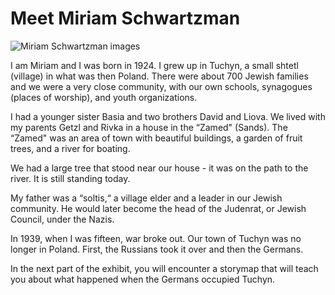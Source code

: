 ﻿# Meet Miriam Schwartzman

![Miriam Schwartzman images](/images/01/stories_03.jpg)

I am Miriam and I was born in 1924. I grew up in Tuchyn, a small shtetl (village) in what was then Poland. There were about 700 Jewish families and we were a very close community, with our own schools, synagogues (places of worship), and youth organizations.

I had a younger sister Basia and two brothers David and Liova. We lived with my parents Getzl and Rivka in a house in the “Zamed" (Sands). The “Zamed" was an area of town with beautiful buildings, a garden of fruit trees, and a river for boating.

We had a large tree that stood near our house - it was on the path to the river. It is still standing today.

My father was a “soltis,“ a village elder and a leader in our Jewish community. He would later become the head of the Judenrat, or Jewish Council, under the Nazis.

In 1939, when I was fifteen, war broke out. Our town of Tuchyn was no longer in Poland. First, the Russians took it over and then the Germans. 

In the next part of the exhibit, you will encounter a storymap that will teach you about what happened when the Germans occupied Tuchyn.



